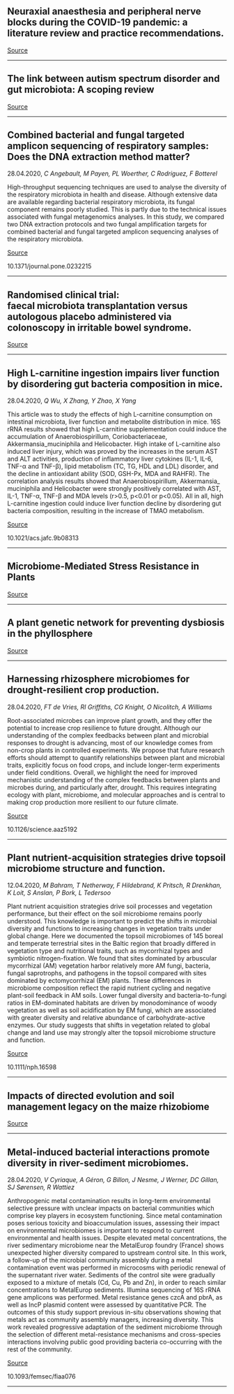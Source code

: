 ## Neuraxial anaesthesia and peripheral nerve blocks during the&nbsp;COVID-19&nbsp;pandemic: a literature&nbsp;review&nbsp;and practice recommendations.

[Source](https://www.ncbi.nlm.nih.gov/pubmed/32344456)

---

## The link between autism spectrum disorder and gut&nbsp;microbiota: A scoping review

[Source](https://www.ncbi.nlm.nih.gov/pubmed/32340474)

---

## Combined bacterial and fungal targeted amplicon sequencing of respiratory samples: Does the DNA extraction method matter?
 28.04.2020, _C Angebault, M Payen, PL Woerther, C Rodriguez, F Botterel_


High-throughput sequencing techniques are used to analyse the diversity of the respiratory microbiota in health and disease. Although extensive data are available regarding bacterial respiratory microbiota, its fungal component remains poorly studied. This is partly due to the technical issues associated with fungal metagenomics analyses. In this study, we compared two DNA extraction protocols and two fungal amplification targets for combined bacterial and fungal targeted amplicon sequencing analyses of the respiratory microbiota.

[Source](https://journals.plos.org/plosone/article?id=10.1371/journal.pone.0232215)

10.1371/journal.pone.0232215

---

## Randomised clinical trial: faecal&nbsp;microbiota&nbsp;transplantation versus autologous placebo administered via colonoscopy in irritable bowel syndrome.

[Source](https://www.ncbi.nlm.nih.gov/pubmed/32343000)

---

## High L-carnitine ingestion impairs liver function by disordering gut bacteria composition in mice.
 28.04.2020, _Q Wu, X Zhang, Y Zhao, X Yang_


This article was to study the effects of high L-carnitine consumption on intestinal microbiota, liver function and metabolite distribution in mice. 16S rRNA results showed that high L-carnitine supplementation could induce the accumulation of Anaerobiospirillum, Coriobacteriaceae, Akkermansia_muciniphila and Helicobacter. High intake of L-carnitine also induced liver injury, which was proved by the increases in the serum AST and ALT activities, production of inflammatory liver cytokines (IL-1, IL-6, TNF-α and TNF-β), lipid metabolism (TC, TG, HDL and LDL) disorder, and the decline in antioxidant ability (SOD, GSH-Px, MDA and RAHFR). The correlation analysis results showed that Anaerobiospirillum, Akkermansia_ muciniphila and Helicobacter were strongly positively correlated with AST, IL-1, TNF-α, TNF-β and MDA levels (r&gt;0.5, p&lt;0.01 or p&lt;0.05). All in all, high L-carnitine ingestion could induce liver function decline by disordering gut bacteria composition, resulting in the increase of TMAO metabolism.

[Source](https://www.ncbi.nlm.nih.gov/pubmed/32342686)

10.1021/acs.jafc.9b08313

---

## Microbiome-Mediated Stress Resistance in Plants

[Source](https://www.sciencedirect.com/science/article/pii/S136013852030114X?casa_token=uqZxlJch1RsAAAAA:V_eKwP_oGO_l761TBL4QTzwdD29CLC6kUDWNSoJam88YTfaUCOT5OtT8VL6EmP3_hkwHG5e7s34)

---

## A plant genetic network for preventing dysbiosis in the phyllosphere

[Source](https://idp.nature.com/authorize/casa?redirect_uri=https://www.nature.com/articles/s41586-020-2185-0&casa_token=qSFO6x46eHoAAAAA:tBaXQ-f8s8cqAt0Z6AfX5PJqR2QRkqPy_oD33eBRCRIo0K3p6UPgKGJL7kFg1s1GaWq90HB-EEKTL3KVxA)

---

## Harnessing rhizosphere microbiomes for drought-resilient crop production.
 28.04.2020, _FT de Vries, RI Griffiths, CG Knight, O Nicolitch, A Williams_


Root-associated microbes can improve plant growth, and they offer the potential to increase crop resilience to future drought. Although our understanding of the complex feedbacks between plant and microbial responses to drought is advancing, most of our knowledge comes from non-crop plants in controlled experiments. We propose that future research efforts should attempt to quantify relationships between plant and microbial traits, explicitly focus on food crops, and include longer-term experiments under field conditions. Overall, we highlight the need for improved mechanistic understanding of the complex feedbacks between plants and microbes during, and particularly after, drought. This requires integrating ecology with plant, microbiome, and molecular approaches and is central to making crop production more resilient to our future climate.

[Source](https://science.sciencemag.org/content/368/6488/270.abstract?casa_token=xAyOFY8e6JEAAAAA:girV9g4hVja7UKV7nbHW0eXSbiSXbzYavIuudK6OVnTWMD9farQQ2UhRBYb70TgW7sl50DUeu2LPWVI)

10.1126/science.aaz5192

---

## Plant nutrient-acquisition strategies drive topsoil microbiome structure and function.
 12.04.2020, _M Bahram, T Netherway, F Hildebrand, K Pritsch, R Drenkhan, K Loit, S Anslan, P Bork, L Tedersoo_


Plant nutrient acquisition strategies drive soil processes and vegetation performance, but their effect on the soil microbiome remains poorly understood. This knowledge is important to predict the shifts in microbial diversity and functions to increasing changes in vegetation traits under global change. Here we documented the topsoil microbiomes of 145 boreal and temperate terrestrial sites in the Baltic region that broadly differed in vegetation type and nutritional traits, such as mycorrhizal types and symbiotic nitrogen-fixation. We found that sites dominated by arbuscular mycorrhizal (AM) vegetation harbor relatively more AM fungi, bacteria, fungal saprotrophs, and pathogens in the topsoil compared with sites dominated by ectomycorrhizal (EM) plants. These differences in microbiome composition reflect the rapid nutrient cycling and negative plant-soil feedback in AM soils. Lower fungal diversity and bacteria-to-fungi ratios in EM-dominated habitats are driven by monodominance of woody vegetation as well as soil acidification by EM fungi, which are associated with greater diversity and relative abundance of carbohydrate-active enzymes. Our study suggests that shifts in vegetation related to global change and land use may strongly alter the topsoil microbiome structure and function.

[Source](https://nph.onlinelibrary.wiley.com/doi/abs/10.1111/nph.16598?casa_token=eHKgGzpvHWkAAAAA:3-WgJJtTu1nxBsX2hLA-U4n9wzI42K6DtSsClS-DcrmgODumly_Fo1xDaRfsMx5u5-73Ict6ynQYmk-W)

10.1111/nph.16598

---

## Impacts of directed evolution and soil management legacy on the maize rhizobiome

[Source](https://www.sciencedirect.com/science/article/pii/S0038071720300912?casa_token=Ms-tRNJFeGQAAAAA:KjrOxr9x65yNOp4pSUz4xcc5hsiwAdIfUkvyEed2Kz1yL3vjp3H7Gt0umrDj4jNQV6qwcgEMznA)

---

## Metal-induced bacterial interactions promote diversity in river-sediment microbiomes.
 28.04.2020, _V Cyriaque, A Géron, G Billon, J Nesme, J Werner, DC Gillan, SJ Sørensen, R Wattiez_


Anthropogenic metal contamination results in long-term environmental selective pressure with unclear impacts on bacterial communities which comprise key players in ecosystem functioning. Since metal contamination poses serious toxicity and bioaccumulation issues, assessing their impact on environmental microbiomes is important to respond to current environmental and health issues. Despite elevated metal concentrations, the river sedimentary microbiome near the MetalEurop foundry (France) shows unexpected higher diversity compared to upstream control site. In this work, a follow-up of the microbial community assembly during a metal contamination event was performed in microcosms with periodic renewal of the supernatant river water. Sediments of the control site were gradually exposed to a mixture of metals (Cd, Cu, Pb and Zn), in order to reach similar concentrations to MetalEurop sediments. Illumina sequencing of 16S rRNA gene amplicons was performed. Metal resistance genes czcA and pbrA, as well as IncP plasmid content were assessed by quantitative PCR. The outcomes of this study support previous in-situ observations showing that metals act as community assembly managers, increasing diversity. This work revealed progressive adaptation of the sediment microbiome through the selection of different metal-resistance mechanisms and cross-species interactions involving public good providing bacteria co-occurring with the rest of the community.

[Source](https://www.ncbi.nlm.nih.gov/pubmed/32343356)

10.1093/femsec/fiaa076

---

